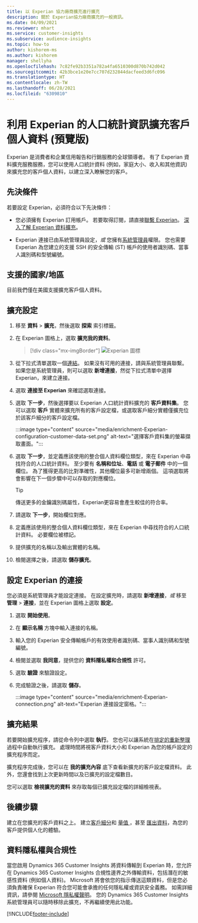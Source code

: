 ```yaml
---
title: 以 Experian 協力廠商擴充進行擴充
description: 關於 Experian協力廠商擴充的一般資訊。
ms.date: 04/09/2021
ms.reviewer: mhart
ms.service: customer-insights
ms.subservice: audience-insights
ms.topic: how-to
author: kishorem-ms
ms.author: kishorem
manager: shellyha
ms.openlocfilehash: 7c82fe92b3351a782a4fa6510300d870b742d042
ms.sourcegitcommit: 42b3bce1e20e7cc707d232844dacfeed3d6fc096
ms.translationtype: HT
ms.contentlocale: zh-TW
ms.lasthandoff: 06/28/2021
ms.locfileid: "6309810"
---
```

# <a name="enrich-customer-profiles-with-demographics-from-experian-preview"></a>利用 Experian 的人口統計資訊擴充客戶個人資料 (預覽版)

Experian 是消費者和企業信用報告和行銷服務的全球領導者。 有了 Experian 資料擴充服務服務，您可以使用人口統計資料 (例如，家庭大小、收入和其他資訊) 來擴充您的客戶個人資料，以建立深入瞭解您的客戶。

## <a name="prerequisites"></a>先決條件

若要設定 Experian，必須符合以下先決條件：

- 您必須擁有 Experian 訂用帳戶。 若要取得訂閱，請直接[聯繫 Experian](https://www.experian.com/marketing-services/contact)。 [深入了解 Experian 資料擴充](https://www.experian.com/marketing-services/microsoft?cmpid=ems_web_mci_cdppage)。

- Experian 連接已由系統管理員設定，*或* 您擁有[系統管理員](permissions.md#administrator)權限。 您也需要 Experian 為您建立的支援 SSH 的安全傳輸 (ST) 帳戶的使用者識別碼、當事人識別碼和型號編號。

## <a name="supported-countriesregions"></a>支援的國家/地區

目前我們僅在美國支援擴充客戶個人資料。

## <a name="configure-the-enrichment"></a>擴充設定

1. 移至 **資料** > **擴充**，然後選取 **探索** 索引標籤。

1. 在 Experian 圖格上，選取 **擴充我的資料**。

   > [!div class="mx-imgBorder"]
   > ![Experian 圖標](media/experian-tile.png "Experian tile")
   > 

1. 從下拉式清單選取一個[連結](connections.md)。 如果沒有可用的連接，請與系統管理員聯繫。 如果您是系統管理員，則可以選取 **新增連接**，然從下拉式清單中選擇 Experian，來建立連接。 

1. 選取 **連接至 Experian** 來確認選取連接。

1.  選取 **下一步**，然後選擇要以 Experian 人口統計資料擴充的 **客戶資料集**。 您可以選取 **客戶** 實體來擴充所有的客戶設定檔，或選取客戶細分實體僅擴充位於該客戶細分的客戶設定檔。

    :::image type="content" source="media/enrichment-Experian-configuration-customer-data-set.png" alt-text="選擇客戶資料集的螢幕擷取畫面。":::

1. 選取 **下一步**，並定義應該使用的整合個人資料欄位類型，來在 Experian 中尋找符合的人口統計資料。 至少要有 **名稱和位址**、**電話** 或 **電子郵件** 中的一個欄位。 為了獲得更高的比對準確性，其他欄位最多可新增兩個。 這項選取將會影響在下一個步驟中可以存取的對應欄位。

    > [!TIP]
    > 傳送更多的金鑰識別碼屬性，Experian更容易會產生較佳的符合率。

1. 請選取 **下一步**，開始欄位對應。

1. 定義應該使用的整合個人資料欄位類型，來在 Experian 中尋找符合的人口統計資料。 必要欄位被標記。

1. 提供擴充的名稱以及輸出實體的名稱。

1. 檢閱選擇之後，請選取 **儲存擴充**。

## <a name="configure-the-connection-for-experian"></a>設定 Experian 的連接 

您必須是系統管理員才能設定連接。 在設定擴充時，請選取 **新增連接**，*或* 移至 **管理** > **連接**，並在 Experian 圖格上選取 **設定**。

1. 選取 **開始使用**。

1. 在 **顯示名稱** 方塊中輸入連接的名稱。

1. 輸入您的 Experian 安全傳輸帳戶的有效使用者識別碼、當事人識別碼和型號編號。

1. 檢閱並選取 **我同意**，提供您的 **資料隱私權和合規性** 許可。

1. 選取 **驗證** 來驗證設定。

1. 完成驗證之後，請選取 **儲存**。
   
   :::image type="content" source="media/enrichment-Experian-connection.png" alt-text="Experian 連接設定窗格。":::

## <a name="enrichment-results"></a>擴充結果

若要開始擴充程序，請從命令列中選取 **執行**。 您也可以讓系統在[排定的重新整理](system.md#schedule-tab)過程中自動執行擴充。 處理時間將視客戶資料大小和 Experian 為您的帳戶設定的擴充程序而定。

擴充程序完成後，您可以在 **我的擴充內容** 底下查看新擴充的客戶設定檔資料。 此外，您還會找到上次更新時間以及已擴充的設定檔數目。

您可以選取 **檢視擴充的資料** 來存取每個已擴充設定檔的詳細檢視表。

## <a name="next-steps"></a>後續步驟

建立在您擴充的客戶資料之上。 建立[客戶細分](segments.md)和 [量值 ](measures.md)，甚至 [匯出資料](export-destinations.md)，為您的客戶提供個人化的體驗。

## <a name="data-privacy-and-compliance"></a>資料隱私權與合規性

當您啟用  Dynamics 365 Customer Insights 將資料傳輸到 Experian 時，您允許在 Dynamics 365 Customer Insights 合規性邊界之外傳輸資料，包括潛在的敏感性資料 (例如個人資料)。 Microsoft 將會依您的指示傳送這類資料，但是您必須負責確保 Experian 符合您可能會承擔的任何隱私權或資訊安全義務。 如需詳細資訊，請參閱 [Microsoft 隱私權聲明](https://go.microsoft.com/fwlink/?linkid=396732)。
您的 Dynamics 365 Customer Insights 系統管理員可以隨時移除此擴充，不再繼續使用此功能。


[!INCLUDE[footer-include](../includes/footer-banner.md)]
